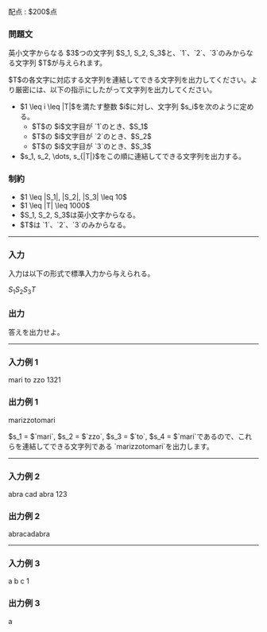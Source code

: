 
<div>

<span>

<span>

<p>
配点 : $200$点
</p>

<div>

<section>

### **問題文**

<p>
英小文字からなる $3$つの文字列 $S_1, S_2, S_3$と、`1`、`2`、`3`のみからなる文字列 $T$が与えられます。
</p>

<p>
$T$の各文字に対応する文字列を連結してできる文字列を出力してください。より厳密には、以下の指示にしたがって文字列を出力してください。
</p>

<ul>

<li>
$1 \leq i \leq |T|$を満たす整数 $i$に対し、文字列 $s_i$を次のように定める。
<ul>

<li>
$T$の $i$文字目が `1`のとき、$S_1$
</li>

<li>
$T$の $i$文字目が `2`のとき、$S_2$
</li>

<li>
$T$の $i$文字目が `3`のとき、$S_3$
</li>

</ul>

</li>

<li>
$s_1, s_2, \dots, s_{|T|}$をこの順に連結してできる文字列を出力する。
</li>

</ul>

</section>

</div>

<div>

<section>

### **制約**

<ul>

<li>
$1 \leq |S_1|, |S_2|, |S_3| \leq 10$
</li>

<li>
$1 \leq |T| \leq 1000$
</li>

<li>
$S_1, S_2, S_3$は英小文字からなる。
</li>

<li>
$T$は `1`、`2`、`3`のみからなる。
</li>

</ul>

</section>

</div>

---

<div>

<div>

<section>

### **入力**

<p>
入力は以下の形式で標準入力から与えられる。
</p>

<div>

$S_1$$S_2$$S_3$$T$
</div>

</section>

</div>

<div>

<section>

### **出力**

<p>
答えを出力せよ。
</p>

</section>

</div>

</div>

---

<div>

<section>

### **入力例 1**

<div>

mari
to
zzo
1321

</div>

</section>

</div>

<div>

<section>

### **出力例 1**

<div>

marizzotomari

</div>

<p>
$s_1 = $`mari`, $s_2 = $`zzo`, $s_3 = $`to`, $s_4 = $`mari`であるので、これらを連結してできる文字列である `marizzotomari`を出力します。
</p>

</section>

</div>

---

<div>

<section>

### **入力例 2**

<div>

abra
cad
abra
123

</div>

</section>

</div>

<div>

<section>

### **出力例 2**

<div>

abracadabra

</div>

</section>

</div>

---

<div>

<section>

### **入力例 3**

<div>

a
b
c
1

</div>

</section>

</div>

<div>

<section>

### **出力例 3**

<div>

a

</div>

</section>

</div>

</span>

</span>

</div>
